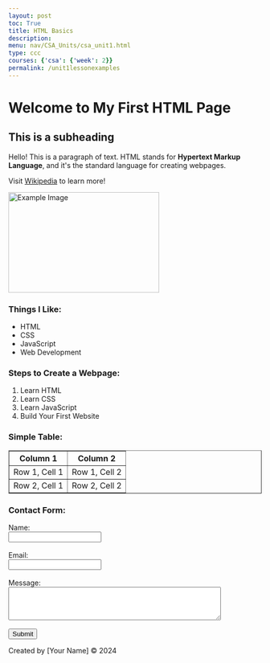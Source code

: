 ```yaml
---
layout: post
toc: True
title: HTML Basics
description: 
menu: nav/CSA_Units/csa_unit1.html
type: ccc
courses: {'csa': {'week': 2}}
permalink: /unit1lessonexamples
---
```



<!DOCTYPE html>
<html lang="en">
<head>
    <meta charset="UTF-8">
    <meta name="viewport" content="width=device-width, initial-scale=1.0">
    <title>Basic HTML Page</title>
</head>
<body>
    <!-- Header Section -->
    <h1>Welcome to My First HTML Page</h1>
    <h2>This is a subheading</h2>
    <!-- Paragraph Section -->
    <p>Hello! This is a paragraph of text. HTML stands for <strong>Hypertext Markup Language</strong>, and it's the standard language for creating webpages.</p>
    <!-- Adding a Link -->
    <p>Visit <a href="https://www.wikipedia.org" target="_blank" rel="noopener noreferrer">Wikipedia</a> to learn more!</p>
    <!-- Adding an Image -->
    <img src="https://www.example.com/image.jpg" alt="Example Image" width="300" height="200">
    <!-- Unordered List Section -->
    <h3>Things I Like:</h3>
    <ul>
        <li>HTML</li>
        <li>CSS</li>
        <li>JavaScript</li>
        <li>Web Development</li>
    </ul>
    <!-- Ordered List Section -->
    <h3>Steps to Create a Webpage:</h3>
    <ol>
        <li>Learn HTML</li>
        <li>Learn CSS</li>
        <li>Learn JavaScript</li>
        <li>Build Your First Website</li>
    </ol>
    <!-- Table Example -->
    <h3>Simple Table:</h3>
    <table border="1">
        <tr>
            <th>Column 1</th>
            <th>Column 2</th>
        </tr>
        <tr>
            <td>Row 1, Cell 1</td>
            <td>Row 1, Cell 2</td>
        </tr>
        <tr>
            <td>Row 2, Cell 1</td>
            <td>Row 2, Cell 2</td>
        </tr>
    </table>
    <!-- Form Example -->
    <h3>Contact Form:</h3>
    <form action="/submit" method="POST">
        <label for="name">Name:</label><br>
        <input type="text" id="name" name="name" required><br><br>
        <label for="email">Email:</label><br>
        <input type="email" id="email" name="email" required><br><br>
        <label for="message">Message:</label><br>
        <textarea id="message" name="message" rows="4" cols="50" required></textarea><br><br>
        <input type="submit" value="Submit">
    </form>
    <!-- Footer Section -->
    <footer>
        <p>Created by [Your Name] &copy; 2024</p>
    </footer>
</body>
</html>
